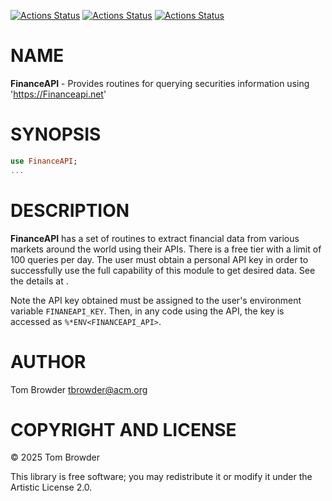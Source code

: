 [![Actions Status](https://github.com/tbrowder/FinanceAPI/actions/workflows/linux.yml/badge.svg)](https://github.com/tbrowder/FinanceAPI/actions) [![Actions Status](https://github.com/tbrowder/FinanceAPI/actions/workflows/macos.yml/badge.svg)](https://github.com/tbrowder/FinanceAPI/actions) [![Actions Status](https://github.com/tbrowder/FinanceAPI/actions/workflows/windows.yml/badge.svg)](https://github.com/tbrowder/FinanceAPI/actions)

NAME
====

**FinanceAPI** - Provides routines for querying securities information using 'https://Financeapi.net'

SYNOPSIS
========

```raku
use FinanceAPI;
...
```

DESCRIPTION
===========

**FinanceAPI** has a set of routines to extract financial data from various markets around the world using their APIs. There is a free tier with a limit of 100 queries per day. The user must obtain a personal API key in order to successfully use the full capability of this module to get desired data. See the details at [](https://financeapi.net).

Note the API key obtained must be assigned to the user's environment variable `FINANEAPI_KEY`. Then, in any code using the API, the key is accessed as `%*ENV<FINANCEAPI_API>`.

AUTHOR
======

Tom Browder <tbrowder@acm.org>

COPYRIGHT AND LICENSE
=====================

© 2025 Tom Browder

This library is free software; you may redistribute it or modify it under the Artistic License 2.0.

